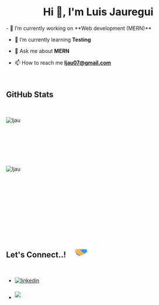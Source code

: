 <h1 align="center">Hi 👋, I'm Luis Jauregui</h1>
- 🔭 I’m currently working on **Web development (MERN)**

- 🌱 I’m currently learning **Testing**

- 💬 Ask me about **MERN**

- 📫 How to reach me **ljau07@gmail.com**

<br>

## <b>GitHub Stats</b>
<br>
<p><img align="left" src="https://github-readme-stats.vercel.app/api/top-langs?username=ljau&show_icons=true&theme=dark&locale=en&layout=compact" alt="ljau" /></p>

<br><br><br><br><br><br><br>
<p>&nbsp;<img align="left" src="https://github-readme-stats.vercel.app/api?username=ljau&show_icons=true&theme=dark&locale=en" alt="ljau" /></p>
<br>
<br>
<br>
<br>
<br>
<br>
<br>
<br>
<br>

## <b> Let's Connect..!</b><img src="https://github.com/0xAbdulKhalid/0xAbdulKhalid/raw/main/assets/mdImages/handshake.gif" width ="80">
<br>
<div align='left'>

<ul>

<li>
<a href="https://www.linkedin.com/in/luis-angel-jauregui/" target="_blank">
<img src="https://img.shields.io/badge/linkedin:  LuisJauregui-%2300acee.svg?color=405DE6&style=for-the-badge&logo=linkedin&logoColor=white" alt=linkedin style="margin-bottom: 5px;"/>
</a>
</li>

<br>

<li>
<a href="mailto:ljau07@gmail.com" target="_blank">
<img src="https://img.shields.io/badge/gmail:   LuisJauregui-%23EA4335.svg?style=for-the-badge&logo=gmail&logoColor=white" t=mail style="margin-bottom: 5px;" />
</a>
</li>
	
</ul>
</div>



